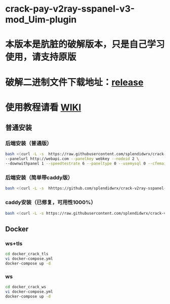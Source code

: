 # crack-pay-v2ray-sspanel-v3-mod_Uim-plugin

# 本版本是肮脏的破解版本，只是自己学习使用，请支持原版
# 破解二进制文件下载地址：[release](https://github.com/splendidwrx/crack-v2ray-sspanel-v3-mod_Uim-plugin/releases)

# 使用教程请看 [WIKI](https://github.com/rico93/pay-v2ray-sspanel-v3-mod_Uim-plugin/wiki/)

## 普通安装
### 后端安装（普通版）
``` bash
bash <(curl -L -s  https://raw.githubusercontent.com/splendidwrx/crack-v2ray-sspanel-v3-mod_Uim-plugin/master/install-release.sh) \
--panelurl http://webapi.com --panelkey webkey --nodeid 2 \
--downwithpanel 1 --speedtestrate 6 --paneltype 0 --usemysql 0 --cfemail mail --cfkey xxx
```
### 后端安装（简单带caddy版）
``` bash
bash <(curl -L -s  hhttps://github.com/splendidwrx/crack-v2ray-sspanel-v3-mod_Uim-plugin/blob/master/instal_release_caddy_easy.sh)
```
### caddy安装（已修复，可用性1000%）
``` bash
bash <(curl -L -s https://raw.githubusercontent.com/splendidwrx/crack-v2ray-sspanel-v3-mod_Uim-plugin/master/install_caddy.sh) node.com xxx@gmail.com fakeurl.com v2ray 10550
```

## Docker
### ws+tls
``` bash
cd docker_crack_tls
vi docker-compose.yml
docker-compose up -d
```
### ws
``` bash
cd docker_crack_ws
vi docker-compose.yml
docker-compose up -d
```
